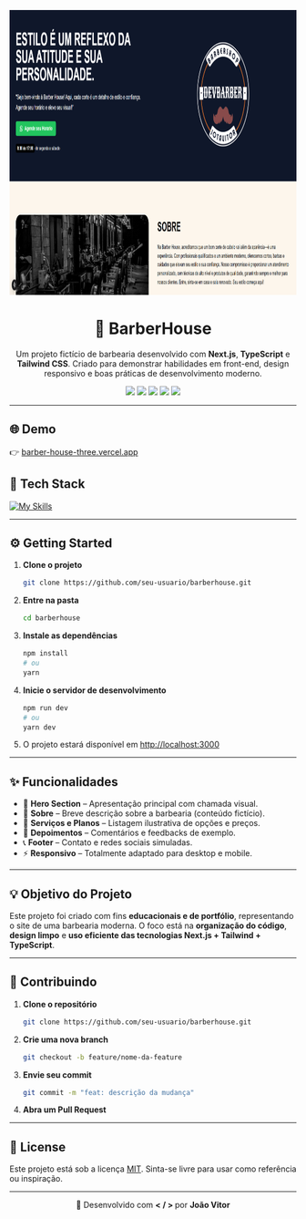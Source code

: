 
<p align="center">
  <img height="500" width="1000" src="./assets/preview-project.png" alt="BarberHouse Preview">
</p>

<h1 align="center">💈 BarberHouse</h1>

<p align="center">
  Um projeto fictício de barbearia desenvolvido com <strong>Next.js</strong>, <strong>TypeScript</strong> e <strong>Tailwind CSS</strong>.  
  Criado para demonstrar habilidades em front-end, design responsivo e boas práticas de desenvolvimento moderno.
</p>

<p align="center">
  <img  src="https://img.shields.io/badge/Next.js-000000?style=for-the-badge&logo=nextdotjs&logoColor=white" />
  <img src="https://img.shields.io/badge/TypeScript-3178C6?style=for-the-badge&logo=typescript&logoColor=white" />
  <img src="https://img.shields.io/badge/TailwindCSS-38B2AC?style=for-the-badge&logo=tailwindcss&logoColor=white" />
  <img src="https://img.shields.io/badge/Vercel-000000?style=for-the-badge&logo=vercel&logoColor=white" />
  <img src="https://img.shields.io/badge/License-MIT-green?style=for-the-badge" />
</p>

---

## 🌐 Demo

👉 [barber-house-three.vercel.app](https://barber-house-three.vercel.app/)

## 🧠 Tech Stack

[![My Skills](https://skillicons.dev/icons?i=nextjs,ts,react,tailwind,vercel,git)](https://skillicons.dev)

---

## ⚙️ Getting Started

1. **Clone o projeto**
   ```bash
   git clone https://github.com/seu-usuario/barberhouse.git
    ````

2. **Entre na pasta**
   ```bash
   cd barberhouse
    ````

3. **Instale as dependências**

   ```bash
   npm install
   # ou
   yarn
   ```

4. **Inicie o servidor de desenvolvimento**

   ```bash
   npm run dev
   # ou
   yarn dev
   ```

5. O projeto estará disponível em [http://localhost:3000](http://localhost:3000)

---

## ✨ Funcionalidades

* 🧔 **Hero Section** – Apresentação principal com chamada visual.
* 🧾 **Sobre** – Breve descrição sobre a barbearia (conteúdo fictício).
* 💈 **Serviços e Planos** – Listagem ilustrativa de opções e preços.
* 💬 **Depoimentos** – Comentários e feedbacks de exemplo.
* 📞 **Footer** – Contato e redes sociais simuladas.
* ⚡ **Responsivo** – Totalmente adaptado para desktop e mobile.

---

## 💡 Objetivo do Projeto

Este projeto foi criado com fins **educacionais e de portfólio**, representando o site de uma barbearia moderna.
O foco está na **organização do código**, **design limpo** e **uso eficiente das tecnologias Next.js + Tailwind + TypeScript**.

---

## 🤝 Contribuindo

1. **Clone o repositório**

   ```bash
   git clone https://github.com/seu-usuario/barberhouse.git
   ```
2. **Crie uma nova branch**

   ```bash
   git checkout -b feature/nome-da-feature
   ```
3. **Envie seu commit**

   ```bash
   git commit -m "feat: descrição da mudança"
   ```
4. **Abra um Pull Request**

---

## 🪪 License

Este projeto está sob a licença [MIT](https://opensource.org/licenses/MIT).
Sinta-se livre para usar como referência ou inspiração.

---

<p align="center">💈 Desenvolvido com <strong> < / > </strong> por <strong>João Vitor</strong></p>
